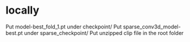 # locally

Put model-best_fold_1.pt under checkpoint/
Put sparse_conv3d_model-best.pt under sparse_checkpoint/
Put unzipped clip file in the root folder
